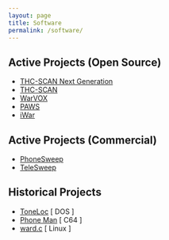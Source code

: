 ```yaml
---
layout: page
title: Software
permalink: /software/
---
```


## Active Projects (Open Source)

- [THC-SCAN Next Generation](https://www.thc.org/thc-tsng/)
- [THC-SCAN](https://www.thc.org/thc-scan/)
- [WarVOX](https://github.com/rapid7/warvox)
- [PAWS](http://www.wyae.de/software/paw/)
- [iWar](https://quadrantsec.com/iwar/)

## Active Projects (Commercial)

- [PhoneSweep](https://www.niksun.com/product.php?id=17)
- [TeleSweep](http://www.securelogix.com/modemscanner/)

## Historical Projects

- [ToneLoc](http://en.wikipedia.org/wiki/ToneLoc) [ DOS ]
- [Phone Man](http://csdb.dk/release/?id=58069) [ C64 ]
- [ward.c](http://www.0xdeadbeef.info/code/ward.c) [ Linux ]
